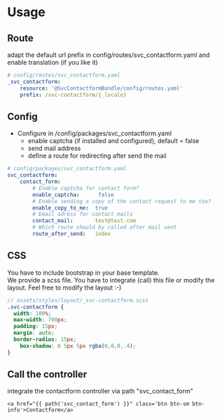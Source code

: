 # Usage

## Route
adapt the default url prefix in config/routes/svc_contactform.yaml and enable translation (if you like it)

```yaml
# config/routes/svc_contactform.yaml
_svc_contactform:
    resource: '@SvcContactformBundle/config/routes.yaml'
    prefix: /svc-contactform/{_locale}
```

## Config

* Configure in /config/packages/svc_contactform.yaml
  * enable captcha (if installed and configured), default = false
  * send mail address
  * define a route for redirecting after send the mail


```yaml
# config/packages/svc_contactform.yaml
svc_contactform:
    contact_form:
        # Enable captcha for contact form?
        enable_captcha:      false
        # Enable sending a copy of the contact request to me too?
        enable_copy_to_me:  true
        # Email adress for contact mails
        contact_mail:       test@test.com
        # Which route should by called after mail sent
        route_after_send:   index
```

## CSS
You have to include bootstrap in your base template.<br />
We provide a scss file. You have to integrate (call) this file or modify the layout. Feel free to modify the layout :-)

```scss
// assets/styles/layout/_svc-contactform.scss
.svc-contactform {
  width: 100%;
  max-width: 700px;
  padding: 15px;
  margin: auto;
  border-radius: 15px;
	box-shadow: 0 5px 5px rgba(0,0,0,.4);
}
```

## Call the controller
integrate the contactform controller via path "svc_contact_form"

```twig
<a href="{{ path('svc_contact_form') }}" class='btn btn-sm btn-info'>Contactform</a>
```
